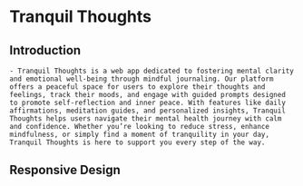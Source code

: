 # Tranquil Thoughts

## Introduction

    - Tranquil Thoughts is a web app dedicated to fostering mental clarity and emotional well-being through mindful journaling. Our platform offers a peaceful space for users to explore their thoughts and feelings, track their moods, and engage with guided prompts designed to promote self-reflection and inner peace. With features like daily affirmations, meditation guides, and personalized insights, Tranquil Thoughts helps users navigate their mental health journey with calm and confidence. Whether you’re looking to reduce stress, enhance mindfulness, or simply find a moment of tranquility in your day, Tranquil Thoughts is here to support you every step of the way.

## Responsive Design
